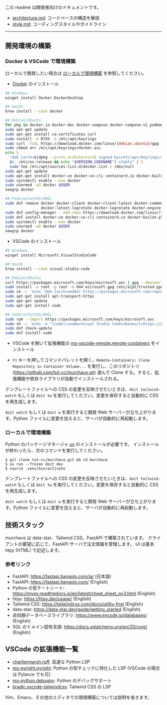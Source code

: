 この readme は開発者向けのドキュメントです。

- [architecture.md](./architecture.md): コードベースの構造を解説
- [style.md](./style.md): コーディングスタイルやガイドライン

---

## 開発環境の構築

### Docker & VSCode で環境構築

ローカルで開発したい場合は [ローカルで環境構築](#ローカルで環境構築) を参照してください。

- [Docker](https://docs.docker.com/get-docker/) のインストール

```sh
## Windows
winget install Docker.DockerDesktop

## macOS
brew install --cask docker

## Debian/Ubuntu
for pkg in docker.io docker-doc docker-compose docker-compose-v2 podman-docker containerd runc; do sudo apt-get remove $pkg; done
sudo apt-get update
sudo apt-get install ca-certificates curl
sudo install -m 0755 -d /etc/apt/keyrings
sudo curl -fsSL https://download.docker.com/linux/{debian,ubuntu}/gpg -o /etc/apt/keyrings/docker.asc
sudo chmod a+r /etc/apt/keyrings/docker.asc
echo \
  "deb [arch=$(dpkg --print-architecture) signed-by=/etc/apt/keyrings/docker.asc] https://download.docker.com/linux/{debian,ubuntu} \
  $(. /etc/os-release && echo "$VERSION_CODENAME") stable" | \
  sudo tee /etc/apt/sources.list.d/docker.list > /dev/null
sudo apt-get update
sudo apt-get install docker-ce docker-ce-cli containerd.io docker-buildx-plugin docker-compose-plugin
sudo systemctl enable --now docker
sudo usermod -aG docker $USER
newgrp docker

## Fedora/CentOS/RHEL
sudo dnf remove docker docker-client docker-client-latest docker-common docker-latest \
                docker-latest-logrotate docker-logrotate docker-engine podman runc
sudo dnf config-manager --add-repo https://download.docker.com/linux/{fedora,centos,rhel}/docker-ce.repo
sudo dnf install docker-ce docker-ce-cli containerd.io docker-buildx-plugin docker-compose-plugin
sudo systemctl enable --now docker
sudo usermod -aG docker $USER
newgrp docker
```

- VSCode のインストール

```sh
## Windows
winget install Microsoft.VisualStudioCode

## macOS
brew install --cask visual-studio-code

## Debian/Ubuntu
curl https://packages.microsoft.com/keys/microsoft.asc | gpg --dearmor > microsoft.gpg
sudo install -o root -g root -m 644 microsoft.gpg /etc/a[pt/trusted.gpg.d/
sudo sh -c 'echo "deb [arch=amd64] https://packages.microsoft.com/repos/vscode stable main" > /etc/apt/sources.list.d/vscode.list'
sudo apt-get install apt-transport-https
sudo apt-get update
sudo apt-get install code

## Fedora/CentOS/RHEL
sudo rpm --import https://packages.microsoft.com/keys/microsoft.asc
sudo sh -c 'echo -e "[code]\nname=Visual Studio Code\nbaseurl=https://packages.microsoft.com/yumrepos/vscode\nenabled=1\ngpgcheck=1\ngpgkey=https://packages.microsoft.com/keys/microsoft.asc" > /etc/yum.repos.d/vscode.repo'
sudo dnf check-update
sudo dnf install code
```

- VSCode を開いて拡張機能の [ms-vscode-remote.remote-containers](https://marketplace.visualstudio.com/items?itemName=ms-vscode-remote.remote-containers) をインストール

- `F1` キーを押してコマンドパレットを開く。`Remote-Containers: Clone Repository in Container Volume...` を実行し、このリポジトリ (https://github.com/tut-cc/murchace.git) 選んで Clone する。すると、拡張機能や依存ライブラリが自動でインストールされる。

テンプレートファイルへの CSS の変更を反映させたいときは、`doit tailwind-watch` もしくは `doit tw` を実行してください。変更を保存すると自動的に CSS を再生成します。

`doit watch` もしくは `doit w` を実行すると開発 Web サーバーが立ち上がります。Python ファイルに変更を加えると、サーバが自動的に再起動します。

### ローカルで環境構築

Python のパッケージマネージャ [uv](https://github.com/astral-sh/uv) のインストールが必要です。
インストールが終わったら、次のコマンドを実行してください。

```console
$ git clone tut-cc/murchace.git && cd murchace
$ uv run --frozen doit dev
$ source .venv/bin/activate
```

テンプレートファイルへの CSS の変更を反映させたいときは、`doit tailwind-watch` もしくは `doit tw` を実行してください。変更を保存すると自動的に CSS を再生成します。

`doit watch` もしくは `doit w` を実行すると開発 Web サーバーが立ち上がります。Python ファイルに変更を加えると、サーバが自動的に再起動します。

## 技術スタック

murchace は data-star、Tailwind CSS、FastAPI で構築されています。
クライアントの要望に応じて、FastAPI サーバで注文情報を管理します。
UI は基本 htpy (HTML) で記述します。

### 参考リンク

- FastAPI: https://fastapi.tiangolo.com/ja/ (日本語)
- FastAPI: https://fastapi.tiangolo.com/ (English)
- Python の型チートシート: https://mypy.readthedocs.io/en/latest/cheat_sheet_py3.html (English)
- htpy: https://htpy.dev/usage/ (English)
- Tailwind CSS: https://tailwindcss.com/docs/utility-first (English)
- data-star: https://data-star.dev/guide/getting_started (English)
- 非同期データベースライブラリ: https://www.encode.io/databases/ (English)
- SQL のドメイン固有言語: https://docs.sqlalchemy.org/en/20/core/ (English)

## VSCode の拡張機能一覧

- [charliermarsh.ruff](https://marketplace.visualstudio.com/items?itemName=charliermarsh.ruff): 高速な Python LSP
- [ms-pyright.pyright](https://marketplace.visualstudio.com/items?itemName=ms-pyright.pyright): Python の型チェックに特化した LSP (VSCode の場合は Pylance でも可)
- [ms-python.debugpy](https://marketplace.visualstudio.com/items?itemName=ms-python.debugpy): Python のデバッグサポート
- [bradlc.vscode-tailwindcss](https://marketplace.visualstudio.com/items?itemName=bradlc.vscode-tailwindcss): Tailwind CSS の LSP

Vim、Emacs、その他のエディタでの環境構築については説明を省きます。
